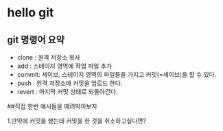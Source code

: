 # hello git

## git 명령어 요약

 - clone : 원격 저장소 복사
 - add   : 스테이지 영역에 작업 파일 추가
 - commit: 세이브, 스테이지 영역의 파일들을 가지고 커밋(=세이브)을 할 수 있다.
 - push  : 원격 저장소에 커밋을 업로드 한다.
 - revert : 마지막 커밋 상태로 되돌아간다.
 
 ##직접 한번 예시들을 때려박아보자
 
 1.만약에 커밋을 했는데 커밋을 한 것을 취소하고싶다면?